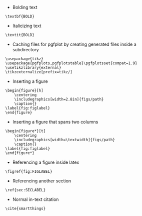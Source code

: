 * Bolding text
```
\textbf{BOLD}
```

* Italicizing text
```
\textit{BOLD}
```

* Caching files for pgfplot by creating generated files inside a subdirectory
```
\usepackage{tikz}
\usepackage{pgfplots,pgfplotstable}\pgfplotsset{compat=1.9}
\usetikzlibrary{external}
\tikzexternalize[prefix=tikz/]

```
* Inserting a figure
```
\begin{figure}[h]
    \centering
    \includegraphics[width=2.8in]{figs/path} 
    \caption{}
\label{fig:figlabel}
\end{figure}
```
* Inserting a figure that spans two columns
```
\begin{figure*}[t]
    \centering
    \includegraphics[width=\textwidth]{figs/path} 
    \caption{}
\label{fig:figlabel}
\end{figure*}
```

* Referencing a figure inside latex
```
\figref{fig:FIGLABEL}
```

* Referencing another section
```
\ref{sec:SECLABEL}
```

* Normal in-text citation
```
\cite{smartthings}
```
